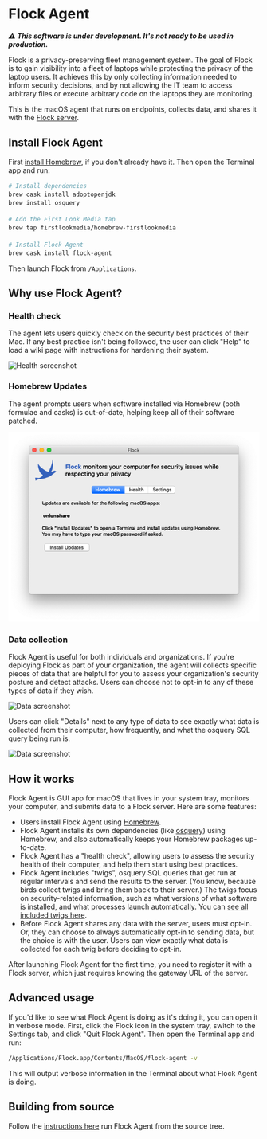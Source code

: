 # Flock Agent

_**⚠️ This software is under development. It's not ready to be used in production.**_

Flock is a privacy-preserving fleet management system. The goal of Flock is to gain visibility into a fleet of laptops while protecting the privacy of the laptop users. It achieves this by only collecting information needed to inform security decisions, and by not allowing the IT team to access arbitrary files or execute arbitrary code on the laptops they are monitoring.

This is the macOS agent that runs on endpoints, collects data, and shares it with the [Flock server](https://github.com/firstlookmedia/flock).

## Install Flock Agent

First [install Homebrew](https://brew.sh/), if you don't already have it. Then open the Terminal app and run:

```sh
# Install dependencies
brew cask install adoptopenjdk
brew install osquery

# Add the First Look Media tap
brew tap firstlookmedia/homebrew-firstlookmedia

# Install Flock Agent
brew cask install flock-agent
```

Then launch Flock from `/Applications`.

## Why use Flock Agent?

### Health check

The agent lets users quickly check on the security best practices of their Mac. If any best practice isn't being followed, the user can click "Help" to load a wiki page with instructions for hardening their system.

![Health screenshot](./assets/screenshot1.png)

### Homebrew Updates

The agent prompts users when software installed via Homebrew (both formulae and casks) is out-of-date, helping keep all of their software patched.

![Homebrew screenshot](./assets/screenshot4.png)

### Data collection

Flock Agent is useful for both individuals and organizations. If you're deploying Flock as part of your organization, the agent will collects specific pieces of data that are helpful for you to assess your organization's security posture and detect attacks. Users can choose not to opt-in to any of these types of data if they wish.

![Data screenshot](./assets/screenshot2.png)

Users can click "Details" next to any type of data to see exactly what data is collected from their computer, how frequently, and what the osquery SQL query being run is.

![Data screenshot](./assets/screenshot3.png)

## How it works

Flock Agent is GUI app for macOS that lives in your system tray, monitors your computer, and submits data to a Flock server. Here are some features:

- Users install Flock Agent using [Homebrew](https://brew.sh/).
- Flock Agent installs its own dependencies (like [osquery](https://osquery.io/)) using Homebrew, and also automatically keeps your Homebrew packages up-to-date.
- Flock Agent has a "health check", allowing users to assess the security health of their computer, and help them start using best practices.
- Flock Agent includes "twigs", osquery SQL queries that get run at regular intervals and send the results to the server. (You know, because birds collect twigs and bring them back to their server.) The twigs focus on security-related information, such as what versions of what software is installed, and what processes launch automatically. You can [see all included twigs here](./flock_agent/twigs.py).
- Before Flock Agent shares any data with the server, users must opt-in. Or, they can choose to always automatically opt-in to sending data, but the choice is with the user. Users can view exactly what data is collected for each twig before deciding to opt-in.

After launching Flock Agent for the first time, you need to register it with a Flock server, which just requires knowing the gateway URL of the server.

## Advanced usage

If you'd like to see what Flock Agent is doing as it's doing it, you can open it in verbose mode. First, click the Flock icon in the system tray, switch to the Settings tab, and click "Quit Flock Agent". Then open the Terminal app and run:

```sh
/Applications/Flock.app/Contents/MacOS/flock-agent -v
```

This will output verbose information in the Terminal about what Flock Agent is doing.

## Building from source

Follow the [instructions here](/BUILD.md) run Flock Agent from the source tree.
